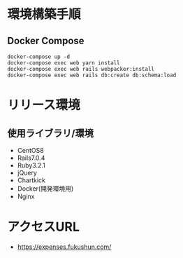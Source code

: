 # 環境構築手順

## Docker Compose
```
docker-compose up -d
docker-compose exec web yarn install
docker-compose exec web rails webpacker:install
docker-compose exec web rails db:create db:schema:load
```

# リリース環境

## 使用ライブラリ/環境
- CentOS8
- Rails7.0.4
- Ruby3.2.1
- jQuery
- Chartkick
- Docker(開発環境用)
- Nginx

# アクセスURL
- https://expenses.fukushun.com/
